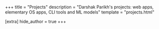 +++
title = "Projects"
description = "Darshak Parikh's projects: web apps, elementary OS apps, CLI tools and ML models"
template = "projects.html"

[extra]
hide_author = true
+++
